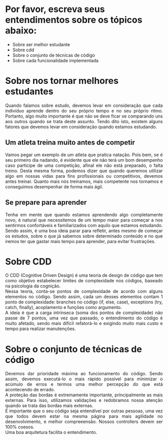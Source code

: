 # Por favor, escreva seus entendimentos sobre os tópicos abaixo:

- Sobre ser melhor estudante
- Sobre cdd
- Sobre o conjunto de técnicas de código
- Sobre cada funcionalidade implementada

# Sobre nos tornar melhores estudantes
<p align="justify">
Quando falamos sobre estudo, devemos levar em consideração que cada indivíduo aprende dentro do seu próprio tempo e no seu próprio ritmo. Portanto, algo muito importante é que não se deve ficar se comparando uns aos outros quando se trata deste assunto. Tendo dito isto, existem alguns fatores que devemos levar em consideração quando estamos estudando. </p>

## Um atleta treina muito antes de competir
<p align="justify">
Vamos pegar um exemplo de um atleta que pratica natação. Pois bem, se é seu primeiro dia nadando, é evidente que ele não terá um bom desempenho caso participe de uma competição, afinal ele não está preparado, o falta treino. Desta mesma forma, podemos dizer que quando queremos utilizar algo em nossas vidas para fins profissionais ou competitivos, devemos antes treinar. Quanto mais nós treinamos, mais competente nos tornamos e conseguimos desempenhar de forma mais ágil.
</p>

## Se prepare para aprender
<p align="justify">
Tenha em mente que quando estamos aprendendo algo completamente novo, é natural que necessitemos de um tempo maior para começar a nos sentirmos confortáveis e familiarizados com aquilo que estamos estudando. Sendo assim, é uma boa ideia parar para refletir, antes mesmo de começar os estudos, sobre o que já sabemos sobre determinado conteúdo e no que iremos ter que gastar mais tempo para aprender, para evitar frustrações.
</p>

# Sobre CDD
<p align="justify">
O CDD (Cognitive Driven Design) é uma teoria de design de código que tem como objetivo estabelecer limites de complexidade nos códigos, baseado na psicologia da cognição.<br/>
Nessa teoria, conta-se pontos de complexidade de acordo com alguns elementos no código. Sendo assim, cada um desses elementos contam 1 ponto de complexidade: branches no código (if, else, case), exceptions (try, catch, finally), acoplamento e funções como argumento.<br/>
A ideia é que a carga intrínseca (soma dos pontos de complexidade) não passe de 7 pontos, uma vez que passado, o entendimento do código é muito afetado, sendo mais difícil refatorá-lo e exigindo muito mais custo e tempo para realizar manutenções.
</p>

# Sobre o conjunto de técnicas de código
<p align="justify">
Devemos dar prioridade máxima ao funcionamento do código. Sendo assim, devemos executá-lo o mais rápido possível para minimizar o acúmulo de erros e termos uma melhor percepção do que está acontecendo de errado.<br/>
A proteção das bordas é extremamente importante, principalmente as mais externas. Para isso, utilizamos validações e redobramos nossa atenção quando se trata das bordas mais externas.<br/>
É importante que o seu código seja entendível por outras pessoas, uma vez que todos devem estar na mesma página para mais agilidade no desenvolvimento, e melhor compreeensão.
Nossos controllers devem ser 100% coesos.<br/>
Uma boa arquitetura facilita o entendimento.<br/>
</p>
